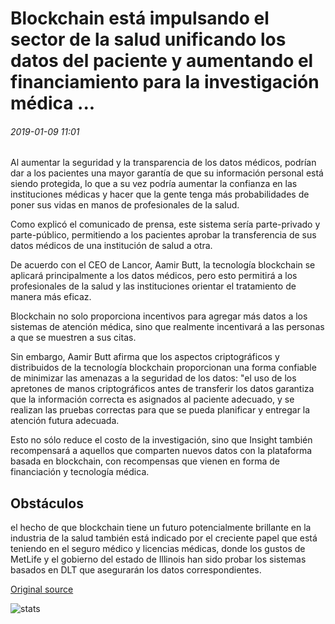 # Blockchain está impulsando el sector de la salud unificando los datos del paciente y aumentando el financiamiento para la investigación médica ...

###### 2019-01-09 11:01

Al aumentar la seguridad y la transparencia de los datos médicos, podrían dar a los pacientes una mayor garantía de que su información personal está siendo protegida, lo que a su vez podría aumentar la confianza en las instituciones médicas y hacer que la gente tenga más probabilidades de poner sus vidas en manos de profesionales de la salud.

Como explicó el comunicado de prensa, este sistema sería parte-privado y parte-público, permitiendo a los pacientes aprobar la transferencia de sus datos médicos de una institución de salud a otra.

De acuerdo con el CEO de Lancor, Aamir Butt, la tecnología blockchain se aplicará principalmente a los datos médicos, pero esto permitirá a los profesionales de la salud y las instituciones orientar el tratamiento de manera más eficaz.

Blockchain no solo proporciona incentivos para agregar más datos a los sistemas de atención médica, sino que realmente incentivará a las personas a que se muestren a sus citas.

Sin embargo, Aamir Butt afirma que los aspectos criptográficos y distribuidos de la tecnología blockchain proporcionan una forma confiable de minimizar las amenazas a la seguridad de los datos: "el uso de los apretones de manos criptográficos antes de transferir los datos garantiza que la información correcta es asignados al paciente adecuado, y se realizan las pruebas correctas para que se pueda planificar y entregar la atención futura adecuada.

Esto no sólo reduce el costo de la investigación, sino que Insight también recompensará a aquellos que comparten nuevos datos con la plataforma basada en blockchain, con recompensas que vienen en forma de financiación y tecnología médica.

## Obstáculos

el hecho de que blockchain tiene un futuro potencialmente brillante en la industria de la salud también está indicado por el creciente papel que está teniendo en el seguro médico y licencias médicas, donde los gustos de MetLife y el gobierno del estado de Illinois han sido probar los sistemas basados en DLT que asegurarán los datos correspondientes.

[Original source](https://cointelegraph.com/news/blockchain-is-boosting-the-health-sector-by-unifying-patient-data-and-increasing-funding-for-medical-research)

![stats](https://c.statcounter.com/11760860/0/a89fa40b/1/ "stats")